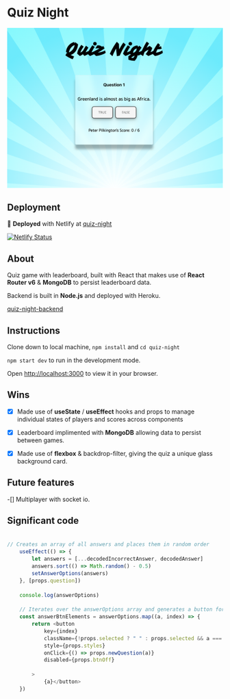 # Quiz Night

![quiz-night screenshot](./src/assets/quiz-night.png)


## Deployment 

:rocket: **Deployed** with Netlify at [quiz-night](https://pete-quiz-night.netlify.app)

[![Netlify Status](https://api.netlify.com/api/v1/badges/afad5a6c-6af2-48a7-be8f-e60a2b06708f/deploy-status)](https://app.netlify.com/sites/pete-quiz-night/deploys)


## About

Quiz game with leaderboard, built with React that makes use of **React Router v6** & **MongoDB** to persist leaderboard data.

Backend is built in **Node.js** and deployed with Heroku. 

[quiz-night-backend](https://github.com/Pilks-pixel/QuizNightBackend)


## Instructions

Clone down to local machine, `npm install` and `cd quiz-night`

`npm start dev` to run in the development mode.

Open [http://localhost:3000](http://localhost:3000) to view it in your browser.


## Wins

-[x] Made use of **useState** / **useEffect** hooks  and props to manage individual states of players and scores across components

-[x] Leaderboard implimented with **MongoDB** allowing data to persist between games.

-[x] Made use of **flexbox** & backdrop-filter, giving the quiz a unique glass background card.

## Future features

-[] Multiplayer with socket io.


## Significant code
```javascript

// Creates an array of all answers and places them in random order
    useEffect(() => {
        let answers = [...decodedIncorrectAnswer, decodedAnswer]
        answers.sort(() => Math.random() - 0.5)
        setAnswerOptions(answers)
    }, [props.question])

    console.log(answerOptions)

    // Iterates over the answerOptions array and generates a button for each one
    const answerBtnElements = answerOptions.map((a, index) => {
        return <button
            key={index}
            className={!props.selected ? " " : props.selected && a === decodedAnswer ? "correct" : "incorrect"}
            style={props.styles}
            onClick={() => props.newQuestion(a)}
            disabled={props.btnOff}

        >
            {a}</button>
    })

```

